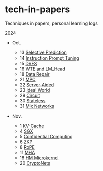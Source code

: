 # tech-in-papers
Techniques in papers, personal learning logs



2024

* Oct.
  * 13 [Selective Prediction](./2024/10/13-selective-prediction.md)
  * 14 [Instruction Prompt Tuning](./2024/10/14-instruction-prompt-tuning.md)
  * 15 [DVFS](./2024/10/15-DVFS.md)
  * 16 [WTE and LM_Head](./2024/10/16-wte-lmhead.md)
  * 18 [Data Repair](./2024/10/18-data-repair.md)
  * 21 [MPC](./2024/10/21-mpc.md)
  * 22 [Server-Aided](./2024/10/22-server-aided.md)
  * 23 [Ideal World](./2024/10/28-ideal-world.md)
  * 29 [Circuit](./2024/10/29-circuit.md)
  * 30 [Stateless](./2024/10/30-stateless.md)
  * 31 [Mix Networks](./2024/10/31-mix-networks.md)

* Nov.
  * 1 [KV-Cache](./2024/11/1-kvcache.md)
  * 4 [SGX](./2024/11/4-sgx.md)
  * 5 [Confidential Computing](./2024/11/5-confidential-comp.md)
  * 6 [ZKP](./2024/11/6-zkp.md)
  * 8 [RoPE](./2024/11/8-rope.md)
  * 11 [MHA](./2024/11/11-mha.md)
  * 18 [HM Microkernel](./2024/11/18-hm-microkernel.md)
  * 20 [CryptoNets](./2024/11/20-cryptonets.md)
